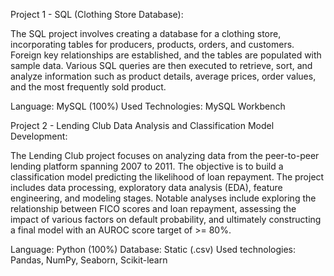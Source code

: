 Project 1 - SQL (Clothing Store Database):

The SQL project involves creating a database for a clothing store, incorporating tables for producers, products, orders, and customers. 
Foreign key relationships are established, and the tables are populated with sample data. Various SQL queries are then executed to retrieve, 
sort, and analyze information such as product details, average prices, order values, and the most frequently sold product.

Language: MySQL (100%)
Used Technologies: MySQL Workbench

Project 2 - Lending Club Data Analysis and Classification Model Development:

The Lending Club project focuses on analyzing data from the peer-to-peer lending platform spanning 2007 to 2011. The objective is to build 
a classification model predicting the likelihood of loan repayment. The project includes data processing, exploratory data analysis (EDA), 
feature engineering, and modeling stages. Notable analyses include exploring the relationship between FICO scores and loan repayment, assessing 
the impact of various factors on default probability, and ultimately constructing a final model with an AUROC score target of >= 80%.

Language: Python (100%)
Database: Static (.csv)
Used technologies: Pandas, NumPy, Seaborn, Scikit-learn
